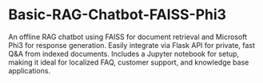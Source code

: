 # Basic-RAG-Chatbot-FAISS-Phi3
An offline RAG chatbot using FAISS for document retrieval and Microsoft Phi3 for response generation. Easily integrate via Flask API for private, fast Q&amp;A from indexed documents. Includes a Jupyter notebook for setup, making it ideal for localized FAQ, customer support, and knowledge base applications.
